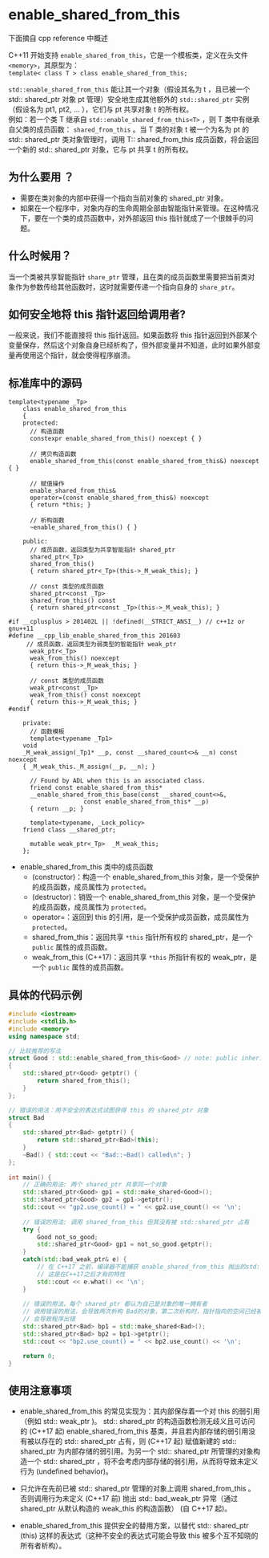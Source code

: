 # enable_shared_from_this

下面摘自 cpp reference 中概述

C++11 开始支持 `enable_shared_from_this`，它是一个模板类，定义在头文件 `<memory>`，其原型为：  
`template< class T > class enable_shared_from_this;`

`std::enable_shared_from_this` 能让其一个对象（假设其名为 t ，且已被一个 std:: shared_ptr 对象 pt 管理）安全地生成其他额外的 `std::shared_ptr` 实例（假设名为 pt1, pt2, … ），它们与 pt 共享对象 t 的所有权。  
例如：若一个类 T 继承自 `std::enable_shared_from_this<T>` ，则 T 类中有继承自父类的成员函数： `shared_from_this` 。当 T 类的对象 t 被一个为名为 pt 的 std:: shared_ptr 类对象管理时，调用 T:: shared_from_this 成员函数，将会返回一个新的 std:: shared_ptr 对象，它与 pt 共享 t 的所有权。

## 为什么要用 ？

*   需要在类对象的内部中获得一个指向当前对象的 shared_ptr 对象。
*   如果在一个程序中，对象内存的生命周期全部由智能指针来管理。在这种情况下，要在一个类的成员函数中，对外部返回 this 指针就成了一个很棘手的问题。

## 什么时候用？

当一个类被共享智能指针 `share_ptr` 管理，且在类的成员函数里需要把当前类对象作为参数传给其他函数时，这时就需要传递一个指向自身的 `share_ptr`。

## 如何安全地将 this 指针返回给调用者?

一般来说，我们不能直接将 this 指针返回。如果函数将 this 指针返回到外部某个变量保存，然后这个对象自身已经析构了，但外部变量并不知道，此时如果外部变量再使用这个指针，就会使得程序崩溃。

## 标准库中的源码

```
template<typename _Tp>
    class enable_shared_from_this
    {
    protected:
      // 构造函数
      constexpr enable_shared_from_this() noexcept { }
	  
	  // 拷贝构造函数
      enable_shared_from_this(const enable_shared_from_this&) noexcept { }
      
      // 赋值操作
      enable_shared_from_this&
      operator=(const enable_shared_from_this&) noexcept
      { return *this; }
      
      // 析构函数
      ~enable_shared_from_this() { }

    public:
      // 成员函数，返回类型为共享智能指针 shared_ptr
      shared_ptr<_Tp>
      shared_from_this()
      { return shared_ptr<_Tp>(this->_M_weak_this); }
      
      // const 类型的成员函数
      shared_ptr<const _Tp>
      shared_from_this() const
      { return shared_ptr<const _Tp>(this->_M_weak_this); }

#if __cplusplus > 201402L || !defined(__STRICT_ANSI__) // c++1z or gnu++11
#define __cpp_lib_enable_shared_from_this 201603
     // 成员函数，返回类型为弱类型的智能指针 weak_ptr
      weak_ptr<_Tp>
      weak_from_this() noexcept
      { return this->_M_weak_this; }
      
      // const 类型的成员函数
      weak_ptr<const _Tp>
      weak_from_this() const noexcept
      { return this->_M_weak_this; }
#endif

    private:
      // 函数模板
      template<typename _Tp1>
	void
	_M_weak_assign(_Tp1* __p, const __shared_count<>& __n) const noexcept
	{ _M_weak_this._M_assign(__p, __n); }

      // Found by ADL when this is an associated class.
      friend const enable_shared_from_this*
      __enable_shared_from_this_base(const __shared_count<>&,
				     const enable_shared_from_this* __p)
      { return __p; }

      template<typename, _Lock_policy>
	friend class __shared_ptr;

      mutable weak_ptr<_Tp>  _M_weak_this;
    };
```

*   enable_shared_from_this 类中的成员函数
    *   (constructor)：构造一个 enable_shared_from_this 对象，是一个受保护的成员函数，成员属性为 `protected`。
    *   (destructor)：销毁一个 enable_shared_from_this 对象，是一个受保护的成员函数，成员属性为 `protected`。
    *   operator=：返回到 this 的引用，是一个受保护成员函数，成员属性为 `protected`。
    *   shared_from_this：返回共享 `*this` 指针所有权的 shared_ptr，是一个 `public` 属性的成员函数。
    *   weak_from_this (C++17)：返回共享 `*this` 所指针有权的 weak_ptr，是一个 `public` 属性的成员函数。

## 具体的代码示例

```c++ nums
#include <iostream>
#include <stdlib.h>
#include <memory>
using namespace std;

// 比较推荐的写法
struct Good : std::enable_shared_from_this<Good> // note: public inheritance
{
    std::shared_ptr<Good> getptr() {
        return shared_from_this();
    }
};

// 错误的用法：用不安全的表达式试图获得 this 的 shared_ptr 对象
struct Bad
{
    std::shared_ptr<Bad> getptr() {
        return std::shared_ptr<Bad>(this);
    }
    ~Bad() { std::cout << "Bad::~Bad() called\n"; }
};
 
int main() {
    // 正确的用法: 两个 shared_ptr 共享同一个对象
    std::shared_ptr<Good> gp1 = std::make_shared<Good>();
    std::shared_ptr<Good> gp2 = gp1->getptr();
    std::cout << "gp2.use_count() = " << gp2.use_count() << '\n';
 
    // 错误的用法: 调用 shared_from_this 但其没有被 std::shared_ptr 占有 
    try {
        Good not_so_good;
        std::shared_ptr<Good> gp1 = not_so_good.getptr();
    } 
    catch(std::bad_weak_ptr& e) {
        // 在 C++17 之前，编译器不能捕获 enable_shared_from_this 抛出的std::bad_weak_ptr 异常
        // 这是在C++17之后才有的特性
        std::cout << e.what() << '\n';    
    }
 
    // 错误的用法，每个 shared_ptr 都认为自己是对象的唯一拥有者
    // 调用错误的用法，会导致两次析构 Bad的对象，第二次析构时，指针指向的空间已经被析构，
    // 会导致程序出错
    std::shared_ptr<Bad> bp1 = std::make_shared<Bad>();
    std::shared_ptr<Bad> bp2 = bp1->getptr();
    std::cout << "bp2.use_count() = " << bp2.use_count() << '\n';

    return 0;
}
```

## 使用注意事项

*   enable_shared_from_this 的常见实现为：其内部保存着一个对 this 的弱引用（例如 std:: weak_ptr )。 std:: shared_ptr 的构造函数检测无歧义且可访问的 (C++17 起) enable_shared_from_this 基类，并且若内部存储的弱引用没有被以存在的 std:: shared_ptr 占有，则 (C++17 起) 赋值新建的 std:: shared_ptr 为内部存储的弱引用。为另一个 std:: shared_ptr 所管理的对象构造一个 std:: shared_ptr ，将不会考虑内部存储的弱引用，从而将导致未定义行为 (undefined behavior)。
    
*   只允许在先前已被 std:: shared_ptr 管理的对象上调用 shared_from_this 。否则调用行为未定义 (C++17 前) 抛出 std:: bad_weak_ptr 异常（通过 shared_ptr 从默认构造的 weak_this 的构造函数） (自 C++17 起)。
    
*   enable_shared_from_this 提供安全的替用方案，以替代 std:: shared_ptr (this) 这样的表达式（这种不安全的表达式可能会导致 this 被多个互不知晓的所有者析构）。
    
